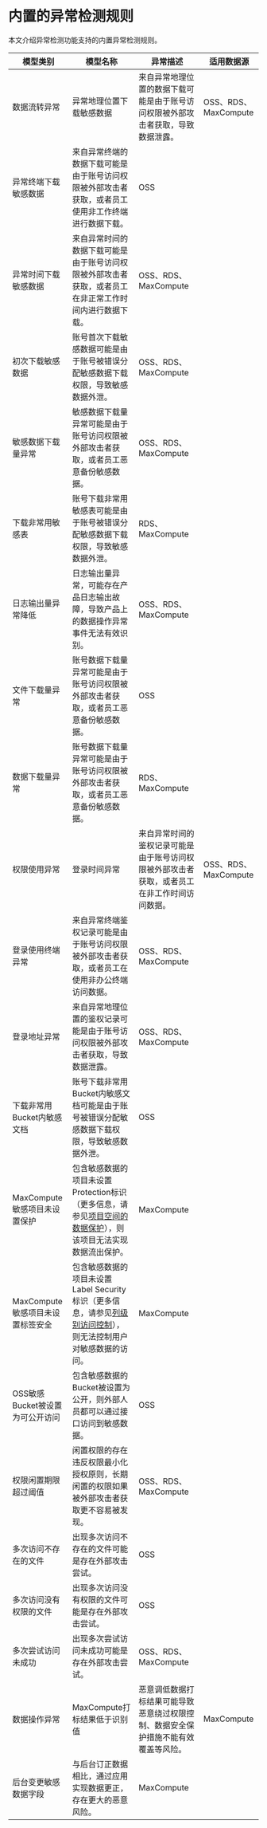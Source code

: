 # 内置的异常检测规则

本文介绍异常检测功能支持的内置异常检测规则。

|模型类别|模型名称|异常描述|适用数据源|
|----|----|----|-----|
|数据流转异常|异常地理位置下载敏感数据|来自异常地理位置的数据下载可能是由于账号访问权限被外部攻击者获取，导致数据泄露。|OSS、RDS、MaxCompute|
|异常终端下载敏感数据|来自异常终端的数据下载可能是由于账号访问权限被外部攻击者获取，或者员工使用非工作终端进行数据下载。|OSS|
|异常时间下载敏感数据|来自异常时间的数据下载可能是由于账号访问权限被外部攻击者获取，或者员工在非正常工作时间内进行数据下载。|OSS、RDS、MaxCompute|
|初次下载敏感数据|账号首次下载敏感数据可能是由于账号被错误分配敏感数据下载权限，导致敏感数据外泄。|OSS、RDS、MaxCompute|
|敏感数据下载量异常|敏感数据下载量异常可能是由于账号访问权限被外部攻击者获取，或者员工恶意备份敏感数据。|OSS、RDS、MaxCompute|
|下载非常用敏感表|账号下载非常用敏感表可能是由于账号被错误分配敏感数据下载权限，导致敏感数据外泄。|RDS、MaxCompute|
|日志输出量异常降低|日志输出量异常，可能存在产品日志输出故障，导致产品上的数据操作异常事件无法有效识别。|OSS、RDS、MaxCompute|
|文件下载量异常|账号数据下载量异常可能是由于账号访问权限被外部攻击者获取，或者员工恶意备份敏感数据。|OSS|
|数据下载量异常|账号数据下载量异常可能是由于账号访问权限被外部攻击者获取，或者员工恶意备份敏感数据。|RDS、MaxCompute|
|权限使用异常|登录时间异常|来自异常时间的鉴权记录可能是由于账号访问权限被外部攻击者获取，或者员工在非工作时间访问数据。|OSS、RDS、MaxCompute|
|登录使用终端异常|来自异常终端鉴权记录可能是由于账号访问权限被外部攻击者获取，或者员工在使用非办公终端访问数据。|OSS、RDS、MaxCompute|
|登录地址异常|来自异常地理位置的鉴权记录可能是由于账号访问权限被外部攻击者获取，导致数据泄露。|OSS、RDS、MaxCompute|
|下载非常用Bucket内敏感文档|账号下载非常用Bucket内敏感文档可能是由于账号被错误分配敏感数据下载权限，导致敏感数据外泄。|OSS|
|MaxCompute敏感项目未设置保护|包含敏感数据的项目未设置Protection标识（更多信息，请参见[项目空间的数据保护](/cn.zh-CN/管理/安全管理详解/项目空间的数据保护.md)），则该项目无法实现数据流出保护。|MaxCompute|
|MaxCompute敏感项目未设置标签安全|包含敏感数据的项目未设置Label Security标识（更多信息，请参见[列级别访问控制](/cn.zh-CN/管理/安全管理详解/列级别访问控制.md)），则无法控制用户对敏感数据的访问。|MaxCompute|
|OSS敏感Bucket被设置为可公开访问|包含敏感数据的Bucket被设置为公开，则外部人员都可以通过接口访问到敏感数据。|OSS|
|权限闲置期限超过阈值|闲置权限的存在违反权限最小化授权原则，长期闲置的权限如果被外部攻击者获取更不容易被发现。|OSS、RDS、MaxCompute|
|多次访问不存在的文件|出现多次访问不存在的文件可能是存在外部攻击尝试。|OSS|
|多次访问没有权限的文件|出现多次访问没有权限的文件可能是存在外部攻击尝试。|OSS|
|多次尝试访问未成功|出现多次尝试访问未成功可能是存在外部攻击尝试。|OSS、RDS、MaxCompute|
|数据操作异常|MaxCompute打标结果低于识别值|恶意调低数据打标结果可能导致恶意绕过权限控制、数据安全保护措施不能有效覆盖等风险。|MaxCompute|
|后台变更敏感数据字段|与后台订正数据相比，通过应用实现数据更正，存在更大的恶意风险。|MaxCompute|


